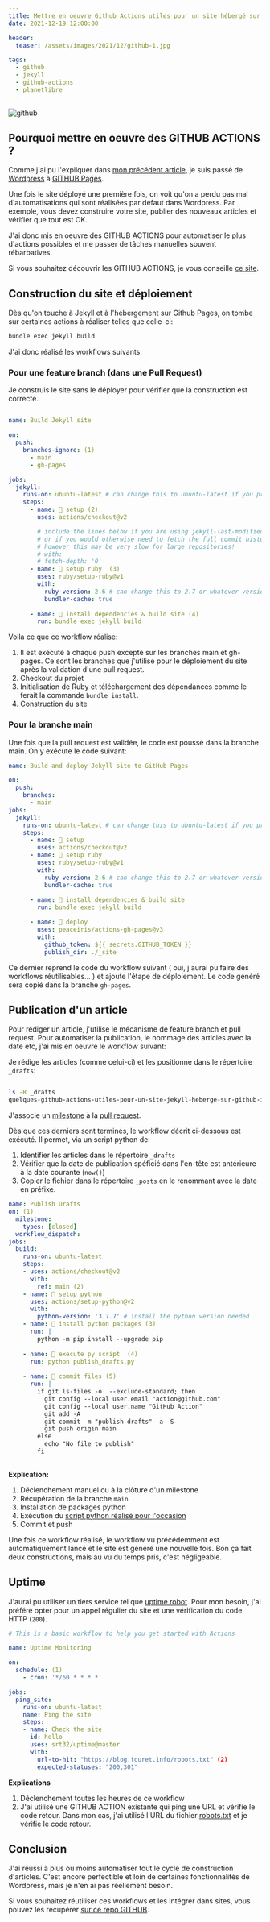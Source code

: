 ```yaml
---
title: Mettre en oeuvre Github Actions utiles pour un site hébergé sur Github pages
date: 2021-12-19 12:00:00

header:
  teaser: /assets/images/2021/12/github-1.jpg

tags:
  - github
  - jekyll
  - github-actions
  - planetlibre
---
```


![github](/assets/images/2021/12/github-1.jpg)

## Pourquoi mettre en oeuvre des GITHUB ACTIONS ?

Comme j'ai pu l'expliquer dans [mon précédent article](https://blog.touret.info/2021/12/06/migrer-un-blog-wordpress-vers-github-io/), je suis passé de [Wordpress](wordpress.com/) à [GITHUB Pages](https://pages.github.com/).

Une fois le site déployé une première fois, on voit qu'on a perdu pas mal d'automatisations qui sont réalisées par défaut dans Wordpress. Par exemple, vous devez construire votre site, publier des nouveaux articles et vérifier que tout est OK.

J'ai donc mis en oeuvre des GITHUB ACTIONS pour automatiser le plus d'actions possibles et me passer de tâches manuelles souvent rébarbatives.

Si vous souhaitez découvrir les GITHUB ACTIONS, je vous conseille [ce site](https://github.com/features/actions).

## Construction du site et déploiement

Dès qu'on touche à Jekyll et à l'hébergement sur Github Pages, on tombe sur certaines actions à réaliser telles que celle-ci:

```bash
bundle exec jekyll build 
``` 

J'ai donc réalisé les workflows suivants:

### Pour une feature branch (dans une Pull Request)
Je construis le site sans le déployer pour vérifier que la construction est correcte.

```yaml

name: Build Jekyll site

on:
  push:
    branches-ignore: (1)
      - main
      - gh-pages

jobs:
  jekyll:
    runs-on: ubuntu-latest # can change this to ubuntu-latest if you prefer
    steps:
      - name: 📂 setup (2)
        uses: actions/checkout@v2

        # include the lines below if you are using jekyll-last-modified-at
        # or if you would otherwise need to fetch the full commit history
        # however this may be very slow for large repositories!
        # with:
        # fetch-depth: '0'
      - name: 💎 setup ruby  (3)
        uses: ruby/setup-ruby@v1
        with:
          ruby-version: 2.6 # can change this to 2.7 or whatever version you prefer
          bundler-cache: true
      
      - name: 🔨 install dependencies & build site (4)
        run: bundle exec jekyll build
```

Voila ce que ce workflow réalise:

1. Il est exécuté à chaque push excepté sur les branches main et gh-pages. Ce sont les branches que j'utilise pour le déploiement du site après la validation d'une pull request.
2. Checkout du projet
3. Initialisation de Ruby et téléchargement des dépendances comme le ferait la commande ``bundle install``.
4. Construction du site

### Pour la branche main

Une fois que la pull request est validée, le code est poussé dans la branche main. On y exécute le code suivant:

```yaml
name: Build and deploy Jekyll site to GitHub Pages

on:
  push:
    branches:
      - main
jobs:
  jekyll:
    runs-on: ubuntu-latest # can change this to ubuntu-latest if you prefer
    steps:
      - name: 📂 setup
        uses: actions/checkout@v2
      - name: 💎 setup ruby
        uses: ruby/setup-ruby@v1
        with:
          ruby-version: 2.6 # can change this to 2.7 or whatever version you prefer
          bundler-cache: true
      
      - name: 🔨 install dependencies & build site
        run: bundle exec jekyll build

      - name: 🚀 deploy
        uses: peaceiris/actions-gh-pages@v3
        with:
          github_token: ${{ secrets.GITHUB_TOKEN }}
          publish_dir: ./_site
```

Ce dernier reprend le code du workflow suivant ( oui, j'aurai pu faire des workflows réutilisables... ) et ajoute l'étape de déploiement.
Le code généré sera copié dans la branche ``gh-pages``.


## Publication d'un article

Pour rédiger un article, j'utilise le mécanisme de feature branch et pull request. Pour automatiser la publication, le nommage des articles avec la date etc, j'ai mis en oeuvre le workflow suivant:


Je rédige les articles (comme celui-ci) et les positionne dans le répertoire ``_drafts``:

```bash

ls -R _drafts                                                                                               
quelques-github-actions-utiles-pour-un-site-jekyll-heberge-sur-github-io.md
```

J'associe un [milestone](https://docs.github.com/en/issues/using-labels-and-milestones-to-track-work/about-milestones) à la [pull request](https://docs.github.com/en/pull-requests/collaborating-with-pull-requests/proposing-changes-to-your-work-with-pull-requests/about-pull-requests). 

Dès que ces derniers sont terminés, le workflow décrit ci-dessous est exécuté. 
Il permet, via un script python de:
1. Identifier les articles dans le répertoire ``_drafts``
2. Vérifier que la date de publication spéficié dans l'en-tête est antérieure à la date courante (``now()``)
3. Copier le fichier dans le répertoire ``_posts`` en le renommant avec la date en préfixe.

```yaml
name: Publish Drafts
on: (1)
  milestone:
    types: [closed]
  workflow_dispatch:
jobs:
  build:
    runs-on: ubuntu-latest
    steps:
    - uses: actions/checkout@v2
      with:
        ref: main (2)
    - name: 📂 setup python
      uses: actions/setup-python@v2
      with:
        python-version: '3.7.7' # install the python version needed
    - name: 💎 install python packages (3)
      run: |
        python -m pip install --upgrade pip 
          
    - name: 🔨 execute py script  (4)
      run: python publish_drafts.py
          
    - name: 🔨 commit files (5)
      run: |
        if git ls-files -o  --exclude-standard; then
          git config --local user.email "action@github.com"
          git config --local user.name "GitHub Action"
          git add -A
          git commit -m "publish drafts" -a -S
          git push origin main
        else
          echo "No file to publish"
        fi
          
```

**Explication:**

1. Déclenchement manuel ou à la clôture d'un milestone
2. Récupération de la branche ``main``
3. Installation de packages python
4. Exécution du [script python réalisé pour l'occasion](https://github.com/alexandre-touret/alexandre-touret.github.io/blob/main/publish_drafts.py)
5. Commit et push

Une fois ce workflow réalisé, le workflow vu précédemment est automatiquement lancé et le site est généré une nouvelle fois. Bon ça fait deux constructions, mais au vu du temps pris, c'est négligeable.

## Uptime

J'aurai pu utiliser un tiers service tel que [uptime robot](https://uptimerobot.com/). 
Pour mon besoin, j'ai préféré opter pour un appel régulier du site et une vérification du code HTTP (``200``).

```yaml
# This is a basic workflow to help you get started with Actions

name: Uptime Monitoring

on:
  schedule: (1)
    - cron: '*/60 * * * *'

jobs:
  ping_site:
    runs-on: ubuntu-latest
    name: Ping the site
    steps:
    - name: Check the site
      id: hello
      uses: srt32/uptime@master
      with:
        url-to-hit: "https://blog.touret.info/robots.txt" (2)
        expected-statuses: "200,301"
```


**Explications**

1. Déclenchement toutes les heures de ce workflow
2. J'ai utilisé une GITHUB ACTION existante qui ping une URL et vérifie le code retour. Dans mon cas, j'ai utilisé l'URL du fichier [robots.txt](https://developers.google.com/search/docs/advanced/robots/intro?hl=fr) et je vérifie le code retour.


## Conclusion
J'ai réussi à plus ou moins automatiser tout le cycle de construction d'articles. 
C'est encore perfectible et loin de certaines fonctionnalités de Wordpress, mais je n'en ai pas réellement besoin.

Si vous souhaitez réutiliser ces workflows et les intégrer dans sites, vous pouvez les récupérer [sur ce repo GITHUB](https://github.com/alexandre-touret/alexandre-touret.github.io).

